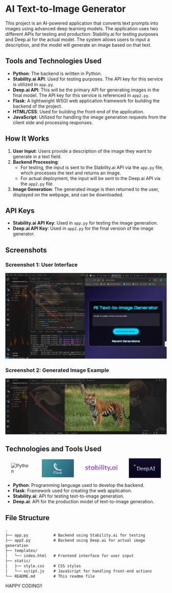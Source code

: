 # AI Text-to-Image Generator

This project is an AI-powered application that converts text prompts into images using advanced deep learning models. The application uses two different APIs for testing and production: Stability.ai for testing purposes and Deep.ai for the actual model. The system allows users to input a description, and the model will generate an image based on that text.

## Tools and Technologies Used

- **Python**: The backend is written in Python.
- **Stability.ai API**: Used for testing purposes. The API key for this service is utilized in `app.py`.
- **Deep.ai API**: This will be the primary API for generating images in the final model. The API key for this service is referenced in `app2.py`.
- **Flask**: A lightweight WSGI web application framework for building the backend of the project.
- **HTML/CSS**: Used for building the front-end of the application.
- **JavaScript**: Utilized for handling the image generation requests from the client side and processing responses.

## How It Works

1. **User Input**: Users provide a description of the image they want to generate in a text field.
2. **Backend Processing**:
   - For testing, the input is sent to the Stability.ai API via the `app.py` file, which processes the text and returns an image.
   - For actual deployment, the input will be sent to the Deep.ai API via the `app2.py` file.
3. **Image Generation**: The generated image is then returned to the user, displayed on the webpage, and can be downloaded.

## API Keys

- **Stability.ai API Key**: Used in `app.py` for testing the image generation.
- **Deep.ai API Key**: Used in `app2.py` for the final version of the image generator.

## Screenshots

### Screenshot 1: User Interface
![Screenshot 1](./screenshot1.png)

### Screenshot 2: Generated Image Example
![Screenshot 2](./screenshot2.png)

## Technologies and Tools Used

<div style="display: flex; align-items: center; justify-content: space-around;">
    <img src="https://upload.wikimedia.org/wikipedia/commons/c/c3/Python-logo-notext.svg" alt="Python" width="60">
    <img src="static\images\flask.jpg" alt="Flask" width="100">
    <img src="static\images\stabilityai.jpg" alt="Stability.ai" width="100">
    <img src="static\images\deepai.jpg" alt="Deep.ai" width="100">
</div>

- **Python**: Programming language used to develop the backend.
- **Flask**: Framework used for creating the web application.
- **Stability.ai**: API for testing text-to-image generation.
- **Deep.ai**: API for the production model of text-to-image generation.

## File Structure

```
.
├── app.py           # Backend using Stability.ai for testing
├── app2.py          # Backend using Deep.ai for actual image generation
├── templates/
│   └── index.html   # Frontend interface for user input
├── static/
│   ├── style.css    # CSS styles
│   └── script.js    # JavaScript for handling front-end actions
└── README.md        # This readme file
```

HAPPY CODING!!
